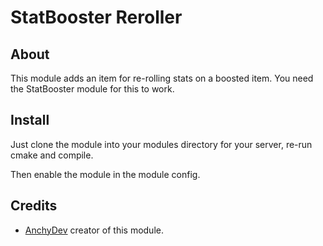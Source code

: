 # StatBooster Reroller

## About

This module adds an item for re-rolling stats on a boosted item. You need the StatBooster module for this to work.

## Install

Just clone the module into your modules directory for your server, re-run cmake and compile.

Then enable the module in the module config.

## Credits
- [AnchyDev](https://github.com/AnchyDev) creator of this module.
